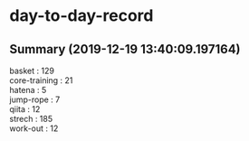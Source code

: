 # day-to-day-record  
## Summary  (2019-12-19 13:40:09.197164)  
basket : 129  
core-training : 21  
hatena : 5  
jump-rope : 7  
qiita : 12  
strech : 185  
work-out : 12  
